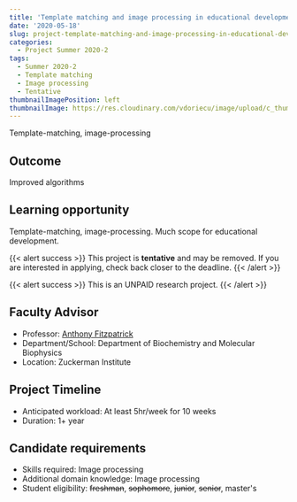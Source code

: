 ```yaml
---
title: 'Template matching and image processing in educational development'
date: '2020-05-18'
slug: project-template-matching-and-image-processing-in-educational-development
categories:
  - Project Summer 2020-2
tags:
  - Summer 2020-2
  - Template matching
  - Image processing
  - Tentative
thumbnailImagePosition: left
thumbnailImage: https://res.cloudinary.com/vdoriecu/image/upload/c_thumb,w_200,g_face/v1579110178/construction_c6dqbd.png
---
```

Template-matching, image-processing

<!--more-->

## Outcome

Improved algorithms

## Learning opportunity

Template-matching, image-processing. Much scope for educational development.

{{< alert success >}}
This project is **tentative** and may be removed. If you are interested in applying, check back closer to the deadline.
{{< /alert >}}

{{< alert success >}}
This is an UNPAID research project.
{{< /alert >}}

## Faculty Advisor
+ Professor: [Anthony Fitzpatrick](https://fitzpatricklab.zuckermaninstitute.columbia.edu/)
+ Department/School: Department of Biochemistry and Molecular Biophysics
+ Location: Zuckerman Institute

## Project Timeline
+ Anticipated workload: At least 5hr/week for 10 weeks
+ Duration: 1+ year

## Candidate requirements
+ Skills required: Image processing
+ Additional domain knowledge: Image processing
+ Student eligibility: ~~freshman~~, ~~sophomore~~, ~~junior~~, ~~senior~~, master's

